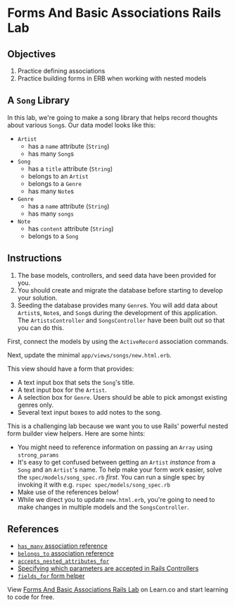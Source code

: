 # Forms And Basic Associations Rails Lab 

## Objectives

1.  Practice defining associations
2.  Practice building forms in ERB when working with nested models

## A `Song` Library

In this lab, we're going to make a song library that helps record thoughts
about various `Song`s. Our data model looks like this:

- `Artist`
  - has a `name` attribute (`String`)
  - has many `Song`s
- `Song`
  - has a `title` attribute (`String`)
  - belongs to an `Artist`
  - belongs to a `Genre`
  - has many `Note`s
- `Genre`
  - has a `name` attribute (`String`)
  - has many `songs`
- `Note`
  - has `content` attribute (`String`)
  - belongs to a `Song`

## Instructions

1. The base models, controllers, and seed data have been provided for you.
2. You should create and migrate the database before starting to develop your
   solution.
3. Seeding the database provides many `Genre`s. You will add data about
   `Artist`s, `Note`s, and `Song`s during the development of this application.
   The `ArtistsController` and `SongsController` have been built out so that you
   can do this.

First, connect the models by using the `ActiveRecord` association commands.

Next, update the minimal `app/views/songs/new.html.erb`.

This view should have a form that provides:
  - A text input box that sets the `Song`'s title.
  - A text input box for the `Artist`.
  - A selection box for `Genre`. Users should be able to pick amongst existing genres only.
  - Several text input boxes to add notes to the song.

This is a challenging lab because we want you to use Rails' powerful nested
form builder view helpers. Here are some hints:

- You might need to reference information on passing an `Array` using `strong_params`
- It's easy to get confused between getting an `Artist` _instance_ from a
  `Song` and an `Artist`'s name. To help make your form work easier, solve the
  `spec/models/song_spec.rb` _first_. You can run a single spec by invoking it
  with e.g. `rspec spec/models/song_spec.rb`
- Make use of the references below!
- While we direct you to update `new.html.erb`, you're going to need to make
  changes in multiple models and the `SongsController`.

## References

* [`has_many` association reference](https://guides.rubyonrails.org/association_basics.html#has-many-association-reference)
* [`belongs_to` association reference](https://guides.rubyonrails.org/association_basics.html#belongs-to-association-reference)
* [`accepts_nested_attributes_for`](https://apidock.com/rails/v5.2.3/ActiveRecord/NestedAttributes/ClassMethods/accepts_nested_attributes_for)
* [Specifying which parameters are accepted in Rails Controllers](https://apidock.com/rails/ActionController/Parameters/permit)
* [`fields_for` form helper](https://api.rubyonrails.org/v5.2.3/classes/ActionView/Helpers/FormHelper.html#method-i-fields_for)

<p data-visibility='hidden'>View <a href='https://learn.co/lessons/forms-and-basic-associations-rails-lab' title='Forms And Basic Associations Rails Lab'>Forms And Basic Associations Rails Lab</a> on Learn.co and start learning to code for free.</p>

